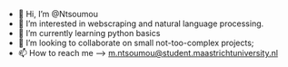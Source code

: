 - 👋 Hi, I’m @Ntsoumou
- 👀 I’m interested in webscraping and natural language processing. 
- 🌱 I’m currently learning python basics
- 💞️ I’m looking to collaborate on small not-too-complex projects;
- 📫 How to reach me --> m.ntsoumou@student.maastrichtuniversity.nl

<!---
Ntsoumou/Ntsoumou is a ✨ special ✨ repository because its `README.md` (this file) appears on your GitHub profile.
You can click the Preview link to take a look at your changes.
--->
